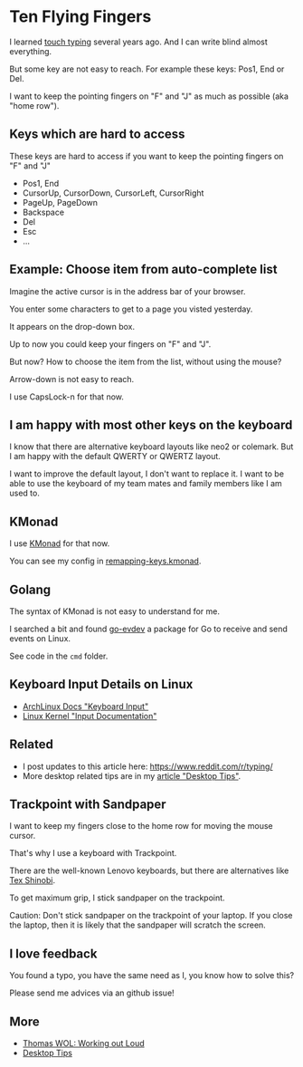 # Ten Flying Fingers

I learned [touch typing](https://en.wikipedia.org/wiki/Touch_typing) several years ago. And I can write blind almost everything.

But some key are not easy to reach. For example these keys: Pos1, End or Del.

I want to keep the pointing fingers on "F" and "J" as much as possible (aka "home row").

## Keys which are hard to access

These keys are hard to access if you want to keep the pointing fingers on "F" and "J"

- Pos1, End
- CursorUp, CursorDown, CursorLeft, CursorRight
- PageUp, PageDown
- Backspace
- Del
- Esc
- ...

## Example: Choose item from auto-complete list

Imagine the active cursor is in the address bar of your browser.

You enter some characters to get to a page you visted yesterday.

It appears on the drop-down box.

Up to now you could keep your fingers on "F" and "J".

But now? How to choose the item from the list, without using the mouse?

Arrow-down is not easy to reach.

I use CapsLock-n for that now.

## I am happy with most other keys on the keyboard

I know that there are alternative keyboard layouts like neo2 or colemark. But I am happy with the default QWERTY or QWERTZ layout.

I want to improve the default layout, I don't want to replace it. I want to be able to use the keyboard of my team mates and family members like I am used to.

## KMonad

I use [KMonad](https://github.com/kmonad/kmonad) for that now.

You can see my config in [remapping-keys.kmonad](./remapping-keys.kmonad).

## Golang

The syntax of KMonad is not easy to understand for me.

I searched a bit and found [go-evdev](https://github.com/holoplot/go-evdev) a package for Go to receive and send events on Linux.

See code in the `cmd` folder.

## Keyboard Input Details on Linux

- [ArchLinux Docs "Keyboard Input"](https://wiki.archlinux.org/title/Keyboard_input)
- [Linux Kernel "Input Documentation"](https://docs.kernel.org/input/index.html)

## Related

- I post updates to this article here: <https://www.reddit.com/r/typing/>
- More desktop related tips are in my [article "Desktop Tips"](https://github.com/guettli/desktop-tips-and-tricks).

## Trackpoint with Sandpaper

I want to keep my fingers close to the home row for moving the mouse cursor.

That's why I use a keyboard with Trackpoint.

There are the well-known Lenovo keyboards, but there are alternatives like [Tex Shinobi](https://tex.com.tw/products/shinobi).

To get maximum grip, I stick sandpaper on the trackpoint.

Caution: Don't stick sandpaper on the trackpoint of your laptop. If you close the laptop, then it is likely that
the sandpaper will scratch the screen.

## I love feedback

You found a typo, you have the same need as I, you know how to solve this?

Please send me advices via an github issue!

## More

- [Thomas WOL: Working out Loud](https://github.com/guettli/wol)
- [Desktop Tips](https://github.com/guettli/desktop-tips-and-tricks)
